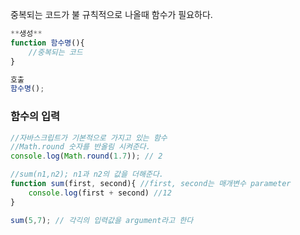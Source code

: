 중복되는 코드가 불 규칙적으로 나올때 함수가 필요하다.

```jsx
**생성**
function 함수명(){
	//중복되는 코드
}

호출
함수명();
```
### 함수의 입력

```jsx
//자바스크립트가 기본적으로 가지고 있는 함수
//Math.round 숫자를 반올림 시켜준다.
console.log(Math.round(1.7)); // 2

//sum(n1,n2); n1과 n2의 값을 더해준다.
function sum(first, second){ //first, second는 매개변수 parameter
    console.log(first + second) //12
}

sum(5,7); // 각긱의 입력값을 argument라고 한다
```